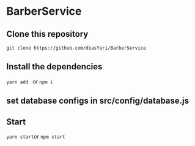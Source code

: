# BarberService


## Clone this repository
`` git clone https://github.com/diasYuri/BarberService ``

## Install the dependencies
`` yarn add  `` or ``npm i``

## set database configs in src/config/database.js

## Start
``yarn start``or ``npm start``
